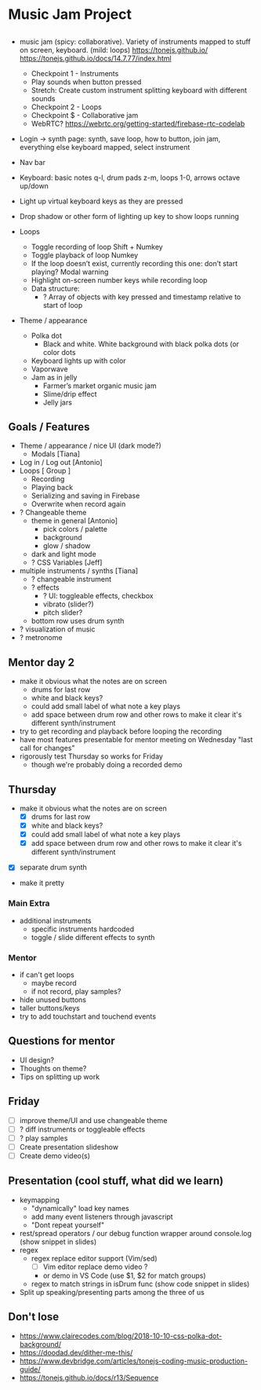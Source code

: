 # Music Jam Project

##
- music jam (spicy: collaborative). Variety of instruments mapped to stuff on screen, keyboard. (mild: loops) https://tonejs.github.io/ https://tonejs.github.io/docs/14.7.77/index.html
  - Checkpoint 1 - Instruments
  - Play sounds when button pressed
  - Stretch: Create custom instrument splitting keyboard with different sounds
  - Checkpoint 2 - Loops
  - Checkpoint $ - Collaborative jam
  - WebRTC? https://webrtc.org/getting-started/firebase-rtc-codelab 

- Login -> synth page: synth, save loop, how to button, join jam, everything else keyboard mapped, select instrument
- Nav bar

- Keyboard: basic notes q-l, drum pads z-m, loops 1-0, arrows octave up/down
- Light up virtual keyboard keys as they are pressed
- Drop shadow or other form of lighting up key to show loops running
- Loops
  - Toggle recording of loop Shift + Numkey
  - Toggle playback of loop Numkey
  - If the loop doesn’t exist, currently recording this one: don’t start playing? Modal warning
  - Highlight on-screen number keys while recording loop
  - Data structure:
    - ? Array of objects with key pressed and timestamp relative to start of loop
- Theme / appearance
  - Polka dot
    - Black and white. White background with black polka dots (or color dots
  - Keyboard lights up with color
  - Vaporwave
  - Jam as in jelly
    - Farmer’s market organic music jam
    - Slime/drip effect
    - Jelly jars

## Goals / Features
- Theme / appearance / nice UI (dark mode?)
  - Modals [Tiana]
- Log in / Log out [Antonio]
- Loops [ Group ]
  - Recording
  - Playing back
  - Serializing and saving in Firebase
  - Overwrite when record again
- ? Changeable theme
  - theme in general [Antonio]
    - pick colors / palette
    - background
    - glow / shadow
  - dark and light mode
  - ? CSS Variables [Jeff]
- multiple instruments / synths [Tiana]
  - ? changeable instrument
  - ? effects
    - ? UI: toggleable effects, checkbox
    - vibrato (slider?)
    - pitch slider?
  - bottom row uses drum synth
- ? visualization of music
- ? metronome

## Mentor day 2
- make it obvious what the notes are on screen
  - drums for last row
  - white and black keys?
  - could add small label of what note a key plays
  - add space between drum row and other rows to make it clear it's different synth/instrument
- try to get recording and playback before looping the recording
- have most features presentable for mentor meeting on Wednesday "last call for changes"
- rigorously test Thursday so works for Friday
  - though we're probably doing a recorded demo

## Thursday
- make it obvious what the notes are on screen
  - [X] drums for last row
  - [X] white and black keys?
  - [X] could add small label of what note a key plays
  - [X] add space between drum row and other rows to make it clear it's different synth/instrument
- [X] separate drum synth
- make it pretty

### Main Extra
- additional instruments
  - specific instruments hardcoded
  - toggle / slide different effects to synth

### Mentor
- if can't get loops
  - maybe record
  - if not record, play samples?
- hide unused buttons
- taller buttons/keys
- try to add touchstart and touchend events

## Questions for mentor
- UI design?
- Thoughts on theme?
- Tips on splitting up work

## Friday
- [ ] improve theme/UI and use changeable theme
- [ ] ? diff instruments or toggleable effects
- [ ] ? play samples
- [ ] Create presentation slideshow
- [ ] Create demo video(s)

## Presentation (cool stuff, what did we learn)
- keymapping
  - "dynamically" load key names
  - add many event listeners through javascript
  - "Dont repeat yourself"
- rest/spread operators / our debug function wrapper around console.log (show snippet in slides)
- regex
  - regex replace editor support (Vim/sed)
    - [ ] Vim editor replace demo video ?
    - or demo in VS Code (use $1, $2 for match groups)
  - regex to match strings in isDrum func (show code snippet in slides)
- Split up speaking/presenting parts among the three of us

## Don't lose
- https://www.clairecodes.com/blog/2018-10-10-css-polka-dot-background/
- https://doodad.dev/dither-me-this/
- https://www.devbridge.com/articles/tonejs-coding-music-production-guide/
- https://tonejs.github.io/docs/r13/Sequence 